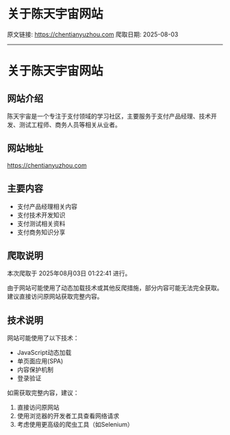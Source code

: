 # 关于陈天宇宙网站

原文链接: https://chentianyuzhou.com
爬取日期: 2025-08-03

---

# 关于陈天宇宙网站

## 网站介绍
陈天宇宙是一个专注于支付领域的学习社区，主要服务于支付产品经理、技术开发、测试工程师、商务人员等相关从业者。

## 网站地址
https://chentianyuzhou.com

## 主要内容
- 支付产品经理相关内容
- 支付技术开发知识
- 支付测试相关资料
- 支付商务知识分享

## 爬取说明
本次爬取于 2025年08月03日 01:22:41 进行。

由于网站可能使用了动态加载技术或其他反爬措施，部分内容可能无法完全获取。建议直接访问原网站获取完整内容。

## 技术说明
网站可能使用了以下技术：
- JavaScript动态加载
- 单页面应用(SPA)
- 内容保护机制
- 登录验证

如需获取完整内容，建议：
1. 直接访问原网站
2. 使用浏览器的开发者工具查看网络请求
3. 考虑使用更高级的爬虫工具（如Selenium）
